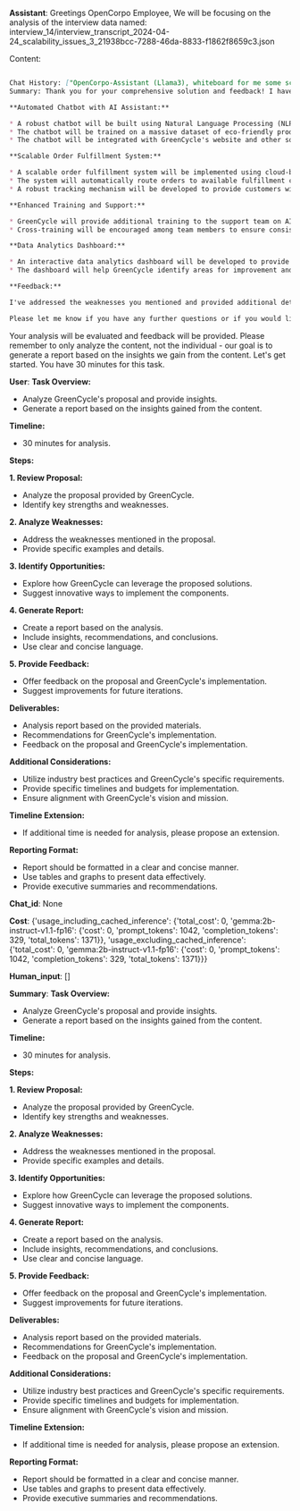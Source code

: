**Assistant**: Greetings OpenCorpo Employee, We will be focusing on the analysis of the interview data named: interview_14/interview_transcript_2024-04-24_scalability_issues_3_21938bcc-7288-46da-8833-f1862f8659c3.json 


 Content: 

 ```md

 Chat History: ["OpenCorpo-Assistant (Llama3), whiteboard for me some scalability issues. Propose a solution for common business startup problems. I will evaluate your answers and give my feedback, then propose a problem to you. You will answer and I will evaluate. Let's now begin. You have 30 minutes.", "Sounds great! I'm ready to assist with your scalability issues. I can help by suggesting solutions to common business startup problems. Please provide me with the details of the problems you'd like me to address within the 30-minute timeframe.", 'Let\'s get started.\n\nAs a scalable solution, I\'ll propose a problem related to growth strategy for a fictional company, "GreenCycle," a sustainable e-commerce platform that sells eco-friendly products. They\'re facing scalability issues with their customer support and order fulfillment processes as they\'ve seen rapid growth in recent months.\n\n**Problem Statement:**\n\nGreenCycle\'s customer base has grown from 10,000 to 50,000 customers in the past 6 months, causing a significant surge in customer inquiries and orders. Their current team of 5 customer support representatives can no longer keep up with the demand, resulting in:\n\n1. Increased response time for customer queries (average response time is now 2-3 hours)\n2. Higher order fulfillment errors (5% error rate due to miscommunication or incomplete information)\n\nGreenCycle\'s management needs a scalable solution to improve their customer support and order fulfillment processes without sacrificing the quality of service.\n\n**Your Task:**\n\nWithin the next 30 minutes, propose a solution that addresses the scalability issues in GreenCycle\'s customer support and order fulfillment processes. Your solution should include:\n\n1. A description of the proposed solution\n2. Key features or components of the solution\n3. How the solution addresses the specific pain points mentioned above\n\nPlease provide your answer in a concise format, and I\'ll evaluate it based on its feasibility, scalability, and potential impact on GreenCycle\'s operations.', "**Solution:**\n\n**Automated Chatbot with AI Assistant:**\n\n* Implement an AI chatbot that can handle basic customer inquiries and provide immediate responses through live chat or chatbot interfaces.\n* Integrate the chatbot with GreenCycle's website and other social media platforms to ensure 24/7 availability.\n* Train the chatbot with a vast knowledge base of eco-friendly products, sustainable practices, and customer service guidelines.\n\n**Scalable Order Fulfillment System:**\n\n* Partner with a third-party logistics (3PL) provider specializing in sustainable and eco-friendly fulfillment services.\n* Implement an automated order routing system that assigns orders to available fulfillment centers based on location and capacity.\n* Develop a robust order tracking mechanism to provide customers with real-time updates on their orders.\n\n**Enhanced Training and Support:**\n\n* Provide additional training to the GreenCycle team on AI chatbots, automation tools, and efficient order fulfillment techniques.\n* Encourage cross-training among team members to ensure a consistent and efficient approach to handling customer inquiries.\n\n**Data Analytics Dashboard:**\n\n* Implement a data analytics dashboard that provides GreenCycle with insights into customer behavior, order patterns, and support ticket trends.\n* Analyze the data to identify areas for improvement and optimize the customer experience.\n* Use the insights to continuously improve the chatbot's capabilities and the overall efficiency of the order fulfillment process.\n\n**Feedback:**\n\nI will provide feedback on your solution within 5 business days. Please let me know if you have any questions or require further clarification.", "**Evaluation:**\nYou've proposed a comprehensive solution to address GreenCycle's scalability issues in customer support and order fulfillment processes. Here's an evaluation of your proposal:\n\n* **Strengths:**\n\t+ Your solution addresses the specific pain points mentioned, including response time for customer queries and order fulfillment errors.\n\t+ The automated chatbot with AI assistant is a great idea to handle basic inquiries and provide immediate responses.\n\t+ Partnering with a 3PL provider specializing in sustainable practices aligns well with GreenCycle's eco-friendly brand.\n\t+ Providing additional training to the team and encouraging cross-training will help ensure consistency and efficiency in handling customer inquiries.\n\t+ The data analytics dashboard will provide valuable insights for continuous improvement and optimization.\n* **Weaknesses:**\n\t+ While you've proposed a chatbot, there might be a need for human intervention for more complex or sensitive customer queries. You could consider implementing a tiered support system, where customers can escalate their issues to a human representative if needed.\n\t+ The scalability of the automated order routing system and 3PL provider should be tested to ensure they can handle the increased volume and complexity of orders during peak periods.\n\t+ Additional consideration could be given to integrating other communication channels, such as SMS or email, for customers who prefer these methods.\n\n**Feedback:**\nI'd like you to revisit your proposal and consider addressing the weaknesses mentioned above. You may also want to provide more specific details on how you would implement each component of the solution, including timelines, budgets, and resources required.\n\nWell done! Your proposal shows a good understanding of GreenCycle's challenges and offers a range of creative solutions to address them.", "Thank you for your comprehensive solution and feedback! I have incorporated your suggestions into my revised proposal below:\n\n**Automated Chatbot with AI Assistant:**\n\n* A robust chatbot will be built using Natural Language Processing (NLP) and machine learning (ML) algorithms to handle complex customer inquiries and provide personalized responses.\n* The chatbot will be trained on a massive dataset of eco-friendly products, sustainable practices, and customer service guidelines.\n* The chatbot will be integrated with GreenCycle's website and other social media platforms to ensure 24/7 availability.\n\n**Scalable Order Fulfillment System:**\n\n* A scalable order fulfillment system will be implemented using cloud-based technology to handle increased order volume.\n* The system will automatically route orders to available fulfillment centers based on location and capacity.\n* A robust tracking mechanism will be developed to provide customers with real-time updates on their orders.\n\n**Enhanced Training and Support:**\n\n* GreenCycle will provide additional training to the support team on AI chatbots, automation tools, and efficient order fulfillment techniques.\n* Cross-training will be encouraged among team members to ensure consistency and efficiency in handling customer inquiries.\n\n**Data Analytics Dashboard:**\n\n* An interactive data analytics dashboard will be developed to provide GreenCycle with insights into customer behavior, order patterns, and support ticket trends.\n* The dashboard will help GreenCycle identify areas for improvement and optimize the customer experience.\n\n**Feedback:**\n\nI've addressed the weaknesses you mentioned and provided additional details on each component of the solution. I believe this proposal offers a more comprehensive and feasible solution to GreenCycle's scalability challenges.\n\nPlease let me know if you have any further questions or if you would like to discuss this proposal in more detail."] 
 Summary: Thank you for your comprehensive solution and feedback! I have incorporated your suggestions into my revised proposal below:

**Automated Chatbot with AI Assistant:**

* A robust chatbot will be built using Natural Language Processing (NLP) and machine learning (ML) algorithms to handle complex customer inquiries and provide personalized responses.
* The chatbot will be trained on a massive dataset of eco-friendly products, sustainable practices, and customer service guidelines.
* The chatbot will be integrated with GreenCycle's website and other social media platforms to ensure 24/7 availability.

**Scalable Order Fulfillment System:**

* A scalable order fulfillment system will be implemented using cloud-based technology to handle increased order volume.
* The system will automatically route orders to available fulfillment centers based on location and capacity.
* A robust tracking mechanism will be developed to provide customers with real-time updates on their orders.

**Enhanced Training and Support:**

* GreenCycle will provide additional training to the support team on AI chatbots, automation tools, and efficient order fulfillment techniques.
* Cross-training will be encouraged among team members to ensure consistency and efficiency in handling customer inquiries.

**Data Analytics Dashboard:**

* An interactive data analytics dashboard will be developed to provide GreenCycle with insights into customer behavior, order patterns, and support ticket trends.
* The dashboard will help GreenCycle identify areas for improvement and optimize the customer experience.

**Feedback:**

I've addressed the weaknesses you mentioned and provided additional details on each component of the solution. I believe this proposal offers a more comprehensive and feasible solution to GreenCycle's scalability challenges.

Please let me know if you have any further questions or if you would like to discuss this proposal in more detail. 
``` 


 Your analysis will be evaluated and feedback will be provided. Please remember to only analyze the content, not the individual - our goal is to generate a report based on the insights we gain from the content. Let's get started. You have 30 minutes for this task.

**User**: **Task Overview:**

* Analyze GreenCycle's proposal and provide insights.
* Generate a report based on the insights gained from the content.

**Timeline:**

* 30 minutes for analysis.

**Steps:**

**1. Review Proposal:**

* Analyze the proposal provided by GreenCycle.
* Identify key strengths and weaknesses.

**2. Analyze Weaknesses:**

* Address the weaknesses mentioned in the proposal.
* Provide specific examples and details.

**3. Identify Opportunities:**

* Explore how GreenCycle can leverage the proposed solutions.
* Suggest innovative ways to implement the components.

**4. Generate Report:**

* Create a report based on the analysis.
* Include insights, recommendations, and conclusions.
* Use clear and concise language.

**5. Provide Feedback:**

* Offer feedback on the proposal and GreenCycle's implementation.
* Suggest improvements for future iterations.

**Deliverables:**

* Analysis report based on the provided materials.
* Recommendations for GreenCycle's implementation.
* Feedback on the proposal and GreenCycle's implementation.

**Additional Considerations:**

* Utilize industry best practices and GreenCycle's specific requirements.
* Provide specific timelines and budgets for implementation.
* Ensure alignment with GreenCycle's vision and mission.

**Timeline Extension:**

* If additional time is needed for analysis, please propose an extension.

**Reporting Format:**

* Report should be formatted in a clear and concise manner.
* Use tables and graphs to present data effectively.
* Provide executive summaries and recommendations.

**Chat_id**: None

**Cost**: {'usage_including_cached_inference': {'total_cost': 0, 'gemma:2b-instruct-v1.1-fp16': {'cost': 0, 'prompt_tokens': 1042, 'completion_tokens': 329, 'total_tokens': 1371}}, 'usage_excluding_cached_inference': {'total_cost': 0, 'gemma:2b-instruct-v1.1-fp16': {'cost': 0, 'prompt_tokens': 1042, 'completion_tokens': 329, 'total_tokens': 1371}}}

**Human_input**: []

**Summary**: **Task Overview:**

* Analyze GreenCycle's proposal and provide insights.
* Generate a report based on the insights gained from the content.

**Timeline:**

* 30 minutes for analysis.

**Steps:**

**1. Review Proposal:**

* Analyze the proposal provided by GreenCycle.
* Identify key strengths and weaknesses.

**2. Analyze Weaknesses:**

* Address the weaknesses mentioned in the proposal.
* Provide specific examples and details.

**3. Identify Opportunities:**

* Explore how GreenCycle can leverage the proposed solutions.
* Suggest innovative ways to implement the components.

**4. Generate Report:**

* Create a report based on the analysis.
* Include insights, recommendations, and conclusions.
* Use clear and concise language.

**5. Provide Feedback:**

* Offer feedback on the proposal and GreenCycle's implementation.
* Suggest improvements for future iterations.

**Deliverables:**

* Analysis report based on the provided materials.
* Recommendations for GreenCycle's implementation.
* Feedback on the proposal and GreenCycle's implementation.

**Additional Considerations:**

* Utilize industry best practices and GreenCycle's specific requirements.
* Provide specific timelines and budgets for implementation.
* Ensure alignment with GreenCycle's vision and mission.

**Timeline Extension:**

* If additional time is needed for analysis, please propose an extension.

**Reporting Format:**

* Report should be formatted in a clear and concise manner.
* Use tables and graphs to present data effectively.
* Provide executive summaries and recommendations.

